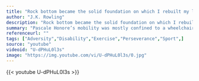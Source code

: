 ```yaml
---
title: "Rock bottom became the solid foundation on which I rebuilt my life."
author: "J.K. Rowling"
description: "Rock bottom became the solid foundation on which I rebuilt my life. - J.K. Rowling quotes from GetInspired365.com"
summary: "Pascale Honore’s mobility was mostly confined to a wheelchair after a car accident left her unable to use her legs. But the 50-year-old mother from Australia, a keen surfer, has found a unique way of catching waves — by duct-taping herself to her son’s friend, surfer Tyron Swan."
referenceurl: ""
tags: ["Adversity","Disability","Exercise","Perseverance","Sport",]
source: "youtube"
videoid: "U-dPHuL0l3s"
image: "https://img.youtube.com/vi/U-dPHuL0l3s/0.jpg"
---
```


{{< youtube U-dPHuL0l3s >}}
